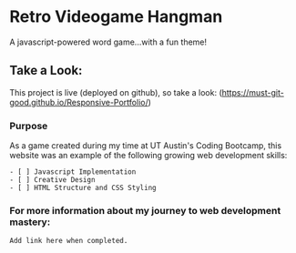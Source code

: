 # Retro Videogame Hangman
A javascript-powered word game...with a fun theme!

## Take a Look: 

This project is live (deployed on github), so take a look:
  (https://must-git-good.github.io/Responsive-Portfolio/)

### Purpose

As a game created during my time at UT Austin's Coding Bootcamp, this website was an example of the following growing web development skills:

```
- [ ] Javascript Implementation
- [ ] Creative Design
- [ ] HTML Structure and CSS Styling

```

### For more information about my journey to web development mastery:

```
Add link here when completed.
```

